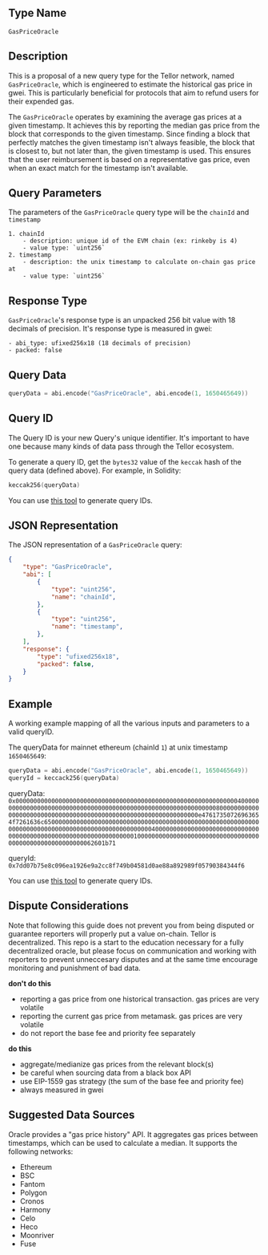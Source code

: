 
## Type Name

`GasPriceOracle`


## Description

This is a proposal of a new query type for the Tellor network, named `GasPriceOracle`, which is engineered to estimate the historical gas price in gwei. This is particularly beneficial for protocols that aim to refund users for their expended gas.

The `GasPriceOracle` operates by examining the average gas prices at a given timestamp. It achieves this by reporting the median gas price from the block that corresponds to the given timestamp.  Since finding a block that perfectly matches the given timestamp isn't always feasible, the block that is closest to, but not later than, the given timestamp is used.  This ensures that the user reimbursement is based on a representative gas price, even when an exact match for the timestamp isn't available.

## Query Parameters

The parameters of the `GasPriceOracle` query type will be the `chainId` and `timestamp`

```
1. chainId
    - description: unique id of the EVM chain (ex: rinkeby is 4)
    - value type: `uint256`
2. timestamp
    - description: the unix timestamp to calculate on-chain gas price at
    - value type: `uint256`
```


## Response Type

`GasPriceOracle`'s response type is an unpacked 256 bit value with 18 decimals of precision. It's response type is measured in gwei:
```
- abi_type: ufixed256x18 (18 decimals of precision)
- packed: false
```


## Query Data

```s
queryData = abi.encode("GasPriceOracle", abi.encode(1, 1650465649))
```

## Query ID

The Query ID is your new Query's unique identifier. It's important to have one because many kinds of data pass through the Tellor ecosystem.

To generate a query ID, get the `bytes32` value of the `keccak` hash of the query data (defined above). For example, in Solidity:

```s
keccak256(queryData)
```

You can use [this tool](https://queryidbuilder.herokuapp.com/custom) to generate query IDs.


## JSON Representation
The JSON representation of a `GasPriceOracle` query:
```json
{
    "type": "GasPriceOracle",
    "abi": [
        {
            "type": "uint256",
            "name": "chainId",
        },
        {
            "type": "uint256",
            "name": "timestamp",
        },
    ],
    "response": {
        "type": "ufixed256x18",
        "packed": false,
    }
}
```


## Example
A working example mapping of all the various inputs and parameters to a valid queryID. 

The queryData for mainnet ethereum (chainId `1`) at unix timestamp `1650465649`:

```s
queryData = abi.encode("GasPriceOracle", abi.encode(1, 1650465649))
queryId = keccack256(queryData)
```

queryData: `0x00000000000000000000000000000000000000000000000000000000000000400000000000000000000000000000000000000000000000000000000000000080000000000000000000000000000000000000000000000000000000000000000e47617350726963654f7261636c65000000000000000000000000000000000000000000000000000000000000000000000000000000000000000000000000004000000000000000000000000000000000000000000000000000000000000000010000000000000000000000000000000000000000000000000000000062601b71`

queryId:
`0x7dd07b75e8c096ea1926e9a2cc8f749b04581d0ae88a892989f05790384344f6`

You can use [this tool](https://queryidbuilder.herokuapp.com/custom) to generate query IDs.


## Dispute Considerations

Note that following this guide does not prevent you from being disputed or guarantee reporters will properly put a value on-chain. Tellor is decentralized.  This repo is a start to the education necessary for a fully decentralized oracle, but please focus on communication and working with reporters to prevent unneccesary disputes and at the same time encourage monitoring and punishment of bad data. 

**don't do this**
- reporting a gas price from one historical transaction. gas prices are very volatile
- reporting the current gas price from metamask. gas prices are very volatile
- do not report the base fee and priority fee separately

**do this**
- aggregate/medianize gas prices from the relevant block(s)
- be careful when sourcing data from a black box API
- use EIP-1559 gas strategy (the sum of the base fee and priority fee)
- always measured in gwei



## Suggested Data Sources

Oracle provides a "gas price history" API. It aggregates gas prices between timestamps, which can be used to calculate a median. It supports the following networks:
- Ethereum
- BSC
- Fantom
- Polygon
- Cronos
- Harmony
- Celo
- Heco
- Moonriver
- Fuse
